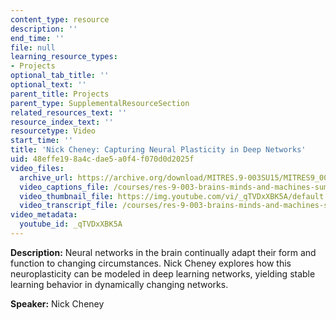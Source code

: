 ```yaml
---
content_type: resource
description: ''
end_time: ''
file: null
learning_resource_types:
- Projects
optional_tab_title: ''
optional_text: ''
parent_title: Projects
parent_type: SupplementalResourceSection
related_resources_text: ''
resource_index_text: ''
resourcetype: Video
start_time: ''
title: 'Nick Cheney: Capturing Neural Plasticity in Deep Networks'
uid: 48effe19-8a4c-dae5-a0f4-f070d0d2025f
video_files:
  archive_url: https://archive.org/download/MITRES.9-003SU15/MITRES9_003SU15_Project_2_300k.mp4
  video_captions_file: /courses/res-9-003-brains-minds-and-machines-summer-course-summer-2015/e259c3a084465831955850d994f1bac0_qTVDxXBK5A.vtt
  video_thumbnail_file: https://img.youtube.com/vi/_qTVDxXBK5A/default.jpg
  video_transcript_file: /courses/res-9-003-brains-minds-and-machines-summer-course-summer-2015/b3d043364a938e1646d808a0d7eaea49_qTVDxXBK5A.pdf
video_metadata:
  youtube_id: _qTVDxXBK5A
---
```


**Description:** Neural networks in the brain continually adapt their form and function to changing circumstances. Nick Cheney explores how this neuroplasticity can be modeled in deep learning networks, yielding stable learning behavior in dynamically changing networks.

**Speaker:** Nick Cheney